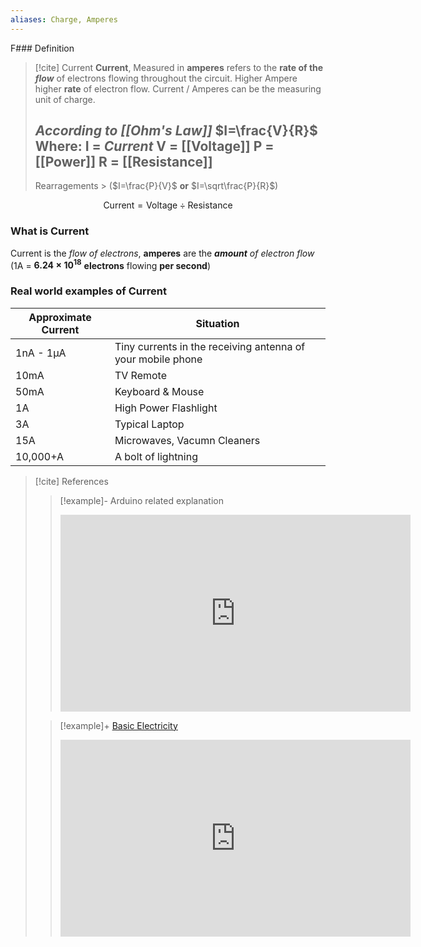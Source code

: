 ```yaml
---
aliases: Charge, Amperes
---
```

F### Definition
>[!cite] Current
>**Current**, Measured in **amperes** refers to the **rate of the *flow*** of electrons flowing throughout the circuit. Higher Ampere higher **rate** of electron flow.
>Current / Amperes can be the measuring unit of charge.
>
>*According to [[Ohm's Law]]*
>$I=\frac{V}{R}$ 
>Where:
>**I** = *Current*
>V = [[Voltage]]
>P = [[Power]]
>R = [[Resistance]]
>---
>
>Rearragements > ($I=\frac{P}{V}$ **or** $I=\sqrt\frac{P}{R}$)

$$\text{Current} = \text{Voltage} \div \text{Resistance}$$

### What is Current
Current is the *flow of electrons*, **amperes** are the ***amount*** *of electron flow* (1A = **$6.24 \times 10^{18}$** **electrons** flowing **per second**)


### Real world examples of Current
| Approximate Current | Situation                                                   |
| ------------------- | ----------------------------------------------------------- |
| 1nA - 1μA           | Tiny currents in the receiving antenna of your mobile phone |
| 10mA                | TV Remote                                                   |
| 50mA                | Keyboard & Mouse                                            |
| 1A                  | High Power Flashlight                                       |
| 3A                  | Typical Laptop                                              |
| 15A                 | Microwaves, Vacumn Cleaners                                 |
| 10,000+A            | A bolt of lightning                                         |











>[!cite] References
>>[!example]- Arduino related explanation
>><iframe width="560" height="315" src="https://www.youtube.com/embed/zJ-LqeX_fLU?start=369" title="YouTube video player" frameborder="0" allow="accelerometer; autoplay; clipboard-write; encrypted-media; gyroscope; picture-in-picture; web-share" allowfullscreen></iframe>
>
>>[!example]+ [Basic Electricity](https://youtu.be/8gvJzrjwjds)
>><iframe width="560" height="315" src="https://www.youtube.com/embed/8gvJzrjwjds" title="YouTube video player" frameborder="0" allow="accelerometer; autoplay; clipboard-write; encrypted-media; gyroscope; picture-in-picture; web-share" allowfullscreen></iframe>
  
